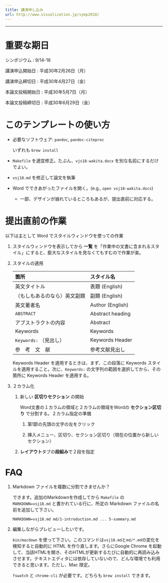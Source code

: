 ```yaml
---
title: 講演申し込み
url: http://www.visualization.jp/symp2018/
---
```


---

# 重要な期日

シンポジウム
: 9/14-16

講演申込開始日
: 平成30年2月26日（月）

講演申込締切日
: 平成30年4月27日（金）

本論文投稿開始日
: 平成30年5月7日（月）

本論文投稿締切日
: 平成30年6月29日（金）

# このテンプレートの使い方

- 必要なソフトウェア: `pandoc`, `pandoc-citeproc`

    いずれも `brew install`

- `Makefile` を適宜修正。たぶん、`vjs18-wakita.docx` を別な名前にするだけでよい。

- `vsj18.md` を修正して論文を執筆

- Word でできあがったファイルを開く。(e.g., `open vsj18-wakita.docs`)

    - 一部、デザインが崩れているところもあるが、提出直前に対応する。

# 提出直前の作業

以下は主として Word でスタイルウィンドウを使っての作業

1. スタイルウィンドウを表示してから **一覧** を「作業中の文書に含まれるスタイル」にすると、膨大なスタイルを見なくてもすむので作業が楽。

1. スタイルの適用

    | 箇所 | スタイル名 |
    | :--- | :--------- |
    | 英文タイトル | 表題 (English) |
    | （もしもあるのなら）英文副題 | 副題 (English) |
    | 英文著者名 | Author (English) |
    | `ABSTRACT` | Abstract heading |
    | アブストラクトの内容 | Abstract |
    | Keywords | Keywords |
    | `Keywords:` （見出し） | Keywords Header |
    | 参　考　文　献 | 参考文献見出し |

    Keywords Header を適用するときは、まず、この段落に Keywords スタイルを適用すること。次に、`Keywords:` の文字列の範囲を選択してから、その箇所に Keywords Header を適用する。

1. ２カラム化

    1. 新しい **区切りセクション** の開始
    
        Word文書の１カラムの領域と２カラムの領域をWordの **セクション区切り** で分割する。２カラム指定の準備
    
        1. 第1節の先頭の文字の左をクリック

        1. 挿入メニュー、区切り、セクション区切り（現在の位置から新しいセクション）

    1. **レイアウト**タブの**段組み**で２段を指定

# FAQ

1. Markdown ファイルを複数に分割できませんか？

    できます。追加のMarkdownを作成してから `Makefile` の `MARKDOWN=vsj18.md` と書かれている行に、所定の Markdown ファイルの名前を追加して下さい。

    `MARKDOWN=vsj18.md md/1-introduction.md ... 5-summary.md`

2. 編集しながらプレビューしたいです。

    `bin/macdown` を使って下さい。このコマンドは`vsj18.md`と`md/*.md`の変化を検知すると自動的に HTML を作り直します。さらにGoogle Chrome を起動して、当該HTMLを開き、そのHTMLが更新するたびに自動的に再読み込みさせます。テキストエディタには依存していないので、どんな環境でも利用できると思います。ただし、Mac 限定。

    `fswatch` と `chrome-cli` が必要です。どちらも `brew install` できます。
